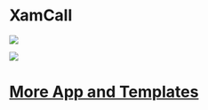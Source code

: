 # XamCall

<p> <img border="0" src="https://imgur.com/smXhG6S.png"></p>
<p> <img border="0" src="https://imgur.com/0sKy41U.gif"></p>
<h1><a href="https://codecanyon.net/user/xamdesign">More App and Templates</a></p></h1>

 
